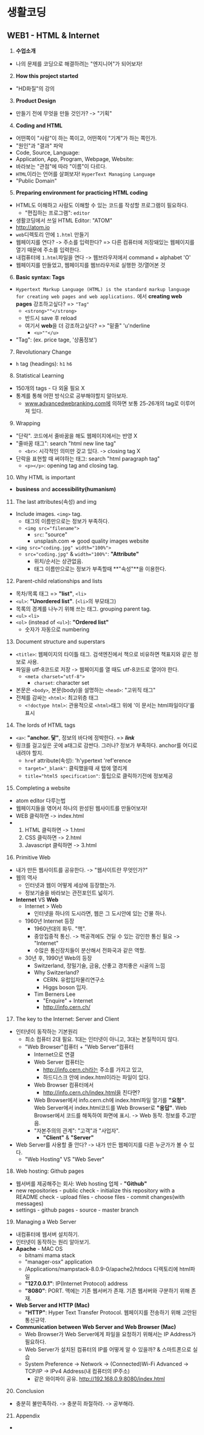 # 생활코딩

## WEB1 - HTML & Internet



1. **수업소개**

* 나의 문제를 코딩으로 해결하려는 "엔지니어"가 되어보자!



2. **How this project started**

* "HD화질"의 강의



3. **Product Design**

* 만들기 전에 무엇을 만들 것인가? -> "기획"



4. **Coding and HTML**

* 어떤쪽이 "사람"이 하는 쪽이고, 어떤쪽이 "기계"가 하는 쪽인가.
* "원인"과 "결과" 파악
* Code, Source, Language: 
* Application, App, Program, Webpage, Website:
* 바라보는 "관점"에 따라 "이름"이 다르다.
* `HTML`이라는 언어를 살펴보자! `HyperText Managing Language`
* "Public Domain"



5. **Preparing environment for practicing HTML coding**

* HTML도 이해하고 사람도 이해할 수 있는 코드를 작성할 프로그램이 필요하다.
  * "편집하는 프로그램": `editor`
* 생활코딩에서 쓰일 HTML Editor: "ATOM"
* http://atom.io
* `web`디렉토리 안에 `1.html` 만들기
* 웹페이지를 연다? -> 주소를 입력한다? => 다른 컴퓨터에 저장돼있는 웹페이지를 열기 때문에 주소를 입력한다.
* 내컴퓨터에 `1.html`파일을 연다 -> 웹브라우저에서 command + alphabet 'O'
* 웹페이지를 만들었고, 웹페이지를 웹브라우저로 실행한 것/열어본 것



6. **Basic syntax: Tags**

* `Hypertext Markup Language (HTML) is the standard markup language for creating web pages and web applications.` 에서 **creating web pages**  강조하고싶다? => `"Tag"`
  * `<strong>""</strong>`
  * 반드시 save 후 reload
  * 여기서 **web**을 더 강조하고싶다? => "밑줄" 'u'nderline
    * `<u>""</u>`
* "Tag": (ex. price tage, '상품정보')



7. Revolutionary Change

* `h` tag (headings): `h1` `h6`



8. Statistical Learning

* 150개의 tags - 다 외울 필요 X
* 통계를 통해 어떤 방식으로 공부해야할지 알아보자.
  * www.advancedwebranking.com에 의하면 보통 25-26개의 tag로 이루어져 있다.



9. Wrapping

* "단락". 코드에서 줄바꿈을 해도 웹페이지에서는 반영 X
* "줄바꿈 태그": search "html new line tag"
  * `<br>`: 시각적인 의미만 갖고 있다. -> closing tag X
* 단락을 표현할 때 써야하는 태그: search "html paragraph tag"
  * `<p></p>`: opening tag and closing tag.



10. Why HTML is important

* **business** and **accessibility(humanism)**



11. The last attributes(속성) and img

* Include images. `<img>` tag.
  * 태그의 이름만으로는 정보가 부족하다.
  * `<img src="filename">` 
    * `src`: "source"
    * unsplash.com => good quality images website
* `<img src="coding.jpg" width="100%">`
  * `src="coding.jpg"` & `width="100%"`: **"Attribute"**
    * 위치/순서는 상관없음.
    * 태그 이름만으로는 정보가 부족할때 **"속성"**을 이용한다.



12. Parent-child relationships and lists

* 목차/목록 태그 => **"list"**,  `<li>`
*  `<ul>`: **"Unordered list"**. (`<li>`의 부모태그)
  * 목록의 경계를 나누기 위해 쓰는 태그. grouping parent tag.
  * `<ul>` `<li>`
* `<ol>` (instead of `<ul>`): **"Ordered list"**
  * 숫자가 자동으로 numbering



13. Document structure and superstars

* `<title>`: 웹페이지의 타이틀 태그. 검색엔진에서 책으로 비유하면 책표지와 같은 정보로 사용.
* 파일을 utf-8코드로 저장 -> 웹페이지를 열 때도 utf-8코드로 열어야 한다.
  * `<meta charset="utf-8">`
    * `charset`: character set
* 본문은 `<body>`, 본문(body)을 설명하는 `<head>`: "고위직 태그"
* 전체를 감싸는 `<html>`: 최고위층 태그
  * `<!doctype html>`: 관용적으로 `<html>`태그 위에 '이 문서는 html파일이다'를 표시



14. The lords of HTML tags

* `<a>`: **"anchor. 닻"**, 정보의 바다에 정박한다. => ***link***
* 링크를 걸고싶은 곳에 a태그로 감싼다. 그러나? 정보가 부족하다. anchor를 어디로 내려야 할지.
  * `href` attribute(속성): 'h'ypertext 'ref'erence
  * `target="_blank"`: 클릭했을때 새 탭에 열리게
  * `title="html5 specification"`: 툴팁으로 클릭하기전에 정보제공



15. Completing a website

* atom editor 다루는법
* 웹페이지들을 엮어서 하나의 완성된 웹사이트를 만들어보자!
* WEB 클릭하면 -> index.html
* 1. HTML 클릭하면 -> 1.html
  2. CSS 클릭하면 -> 2.html
  3. Javascript 클릭하면 -> 3.html



16. Primitive Web

* 내가 만든 웹사이트를 공유한다. -> "웹사이트란 무엇인가?"
* 웹의 역사
  * 인터넷과 웹이 어떻게 세상에 등장했는가.
  * 정보기술을 바라보는 관전포인트 넓히기.
* **Internet** VS **Web**
  * Internet > Web
    * 인터넷을 하나의 도시라면, 웹은 그 도시안에 있는 건물 하나.
  * 1960년 Internet 등장
    * 1960년대의 화두. "핵".
    * 중앙집중적 통신. -> 핵공격에도 견딜 수 있는 강인한 통신 필요 -> "Internet"
    * 수많은 통신장치들이 분산해서 전화국과 같은 역할. 
  * 30년 후, 1990년 Web의 등장
    * Switzerland, 정밀기술, 금융, 산좋고 경치좋은 시골의 느낌
    * Why Switzerland?
      * CERN. 유럽입자물리연구소
      * Higgs boson 입자.
    * Tim Berners Lee
      * "Enquire" + Internet
      * http://info.cern.ch/



17. The key to the Internet: Server and Client

* 인터넷이 동작하는 기본원리
  * 최소 컴퓨터 2대 필요. 1대는 인터넷이 아니고, 3대는 본질적이지 않다.
  * "Web Browser"컴퓨터 + "Web Server"컴퓨터
    * Internet으로 연결
    * Web Server 컴퓨터는
      * http://info.cern.ch라는 주소를 가지고 있고,
      * 하드디스크 안에 index.html이라는 파일이 있다.
    * Web Browser 컴퓨터에서
      * http://info.cern.ch/index.html을 친다면?
    * Web Browser에서 info.cern.ch에 index.html파일 열기를 **"요청"**. Web Server에서 index.html코드를 Web Browser로 **"응답"**. Web Browser에서 코드를 해독하여 화면에 표시. -> Web 동작. 정보를 주고받음.
    * "자본주의의 관계": "고객"과 "사업자".
      * **"Client"** & **"Server"**
* Web Server를 사용할 줄 안다? -> 내가 만든 웹페이지를 다른 누군가가 볼 수 있다.
  * "Web Hosting" VS "Web Sever"



18. Web hosting: Github pages

* 웹서버를 제공해주는 회사: Web hosting 업체 - **"Github"**
* new repositories - public check - initialize this repository with a README check - upload files - choose files - commit changes(with messages)
* settings - github pages - source - master branch



19. Managing a Web Server

* 내컴퓨터에 웹서버 설치하기.
* 인터넷이 동작하는 원리 알아보기.
* **Apache** - MAC OS
  * bitnami mama stack
  * "manager-osx" application
  * /Applications/mampstack-8.0.9-0/apache2/htdocs 디렉토리에 html파일
  * **"127.0.0.1"**: IP(Internet Protocol) address
  * **"8080"**: PORT. 맥에는 기존 웹서버가 존재. 기존 웹서버와 구분하기 위해 존재.
* **Web Server and HTTP (Mac)**
  * **"HTTP"**: Hyper Text Transfer Protocol. 웹페이지를 전송하기 위해 고안된 통신규약.
* **Communication between Web Server and Web Browser (Mac)**
  * Web Browser가 Web Server에게 파일을 요청하기 위해서는 IP Address가 필요하다.
  * Web Server가 설치된 컴퓨터의 IP를 어떻게 알 수 있을까? & 스마트폰으로 실습
  * System Preference -> Network -> (Connected)Wi-Fi Advanced -> TCP/IP -> IPv4 Address(내 컴퓨터의 IP주소)
    * 같은 와이파이 공유. http://192.168.0.9:8080/index.html



20. Conclusion

* 충분히 불만족하라. -> 충분히 좌절하라. -> 공부해라.



21. Appendix

* 



